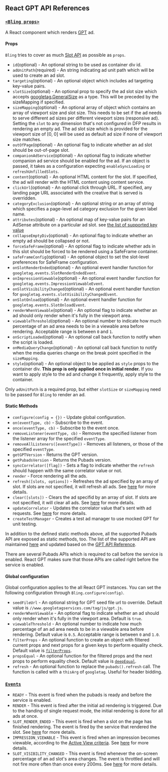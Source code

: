 ## React GPT API References

### <a id='Bling'></a>[`<Bling props>`](#Bling)

A React component which renders [GPT](https://support.google.com/dfp_sb/answer/1649768?hl=en) ad.

#### Props

`Bling` tries to cover as much [Slot API](https://developers.google.com/doubleclick-gpt/reference#googletagslot) as possible as `props`.

*   `id`(optional) - An optional string to be used as container div id.
*   `adUnitPath`(required) - An string indicating ad unit path which will be used to create an ad slot.
*   `targeting`(optional) - An optional object which includes ad targeting key-value pairs.
*   `slotSize`(optional) - An optional prop to specify the ad slot size which accepts [googletag.GeneralSize](https://developers.google.com/doubleclick-gpt/reference#googletag.GeneralSize) as a type. This will be preceded by the sizeMapping if specified.
*   `sizeMapping`(optional) - An optional array of object which contains an array of viewport size and slot size. This needs to be set if the ad needs to serve different ad sizes per different viewport sizes (responsive ad). Setting the `slot` to any dimension that's not configured in DFP results in rendering an empty ad. The ad slot size which is provided for the viewport size of [0, 0] will be used as default ad size if none of viewport size matches.
*   `outOfPage`(optional) - An optional flag to indicate whether an ad slot should be out-of-page slot.
*   `companionAdService`(optional) - An optional flag to indicate whether companion ad service should be enabled for the ad. If an object is passed, it takes as a configuration expecting `enableSyncLoading` or `refreshUnfilledSlots`.
*   `content`(optional) - An optional HTML content for the slot. If specified, the ad will render with the HTML content using content service.
*   `clickUrl`(optional) - An optional click through URL. If specified, any landing page URL associated with the creative that is served is overridden.
*   `categoryExclusion`(optional) - An optional string or an array of string which specifies a page-level ad category exclusion for the given label name.
*   `attributes`(optional) - An optional map of key-value pairs for an AdSense attribute on a particular ad slot. see [the list of supported key value](https://developers.google.com/doubleclick-gpt/adsense_attributes#adsense_parameters.googletag.Slot)
*   `collapseEmptyDiv`(optional) - An optional flag to indicate whether an empty ad should be collapsed or not.
*   `forceSafeFrame`(optional) - An optional flag to indicate whether ads in this slot should be forced to be rendered using a SafeFrame container.
*   `safeFrameConfig`(optional) - An optional object to set the slot-level preferences for SafeFrame configuration.
*   `onSlotRenderEnded`(optional) - An optional event handler function for `googletag.events.SlotRenderEndedEvent`.
*   `onImpressionViewable`(optional) - An optional event handler function for `googletag.events.ImpressionViewableEvent`.
*   `onSlotVisibilityChanged`(optional) - An optional event handler function for `googletag.events.slotVisibilityChangedEvent`.
*   `onSlotOnload`(optional) - An optional event handler function for `googletag.events.SlotOnloadEvent`.
*   `renderWhenViewable`(optional) - An optional flag to indicate whether an ad should only render when it's fully in the viewport area.
*   `viewableThreshold`(optional) - An optional number to indicate how much percentage of an ad area needs to be in a viewable area before rendering. Acceptable range is between `0` and `1`.
*   `onScriptLoaded`(optional) - An optional call back function to notify when the script is loaded.
*   `onMediaQueryChange`(optional) - An optional call back function to notify when the media queries change on the break point specified in the `sizeMapping`.
*   `style`(optional) - An optional object to be applied as `style` props to the container div. **This prop is only applied once in initial render.** If you want to apply style to the ad and change it frequently, apply style to the container.

Only `adUnitPath` is a required prop, but either `slotSize` or `sizeMapping` need to be passed for `Bling` to render an ad.

#### Static Methods

*   `configure(config = {})` - Update global configuration.
*   `on(eventType, cb)` - Subscribe to the event.
*   `once(eventType, cb)` - Subscribe to the event once.
*   `removeListener(eventType, cb)` - Removes the specified listener from the listener array for the specified `eventType`.
*   `removeAllListeners([eventType])` - Removes all listeners, or those of the specified `eventType`.
*   `getGPTVersion` - Returns the GPT version.
*   `getPubadsVersion` - Returns the Pubads version.
*   `syncCorrelator([flag])` - Sets a flag to indicate whether the `refresh` should happen with the same correlator value or not.
*   `render` - Force rendering all the ads.
*   `refresh([slots, options])` - Refreshes the ad specified by an array of slot. If slots are not specified, it will refresh all ads. See [here](https://developers.google.com/doubleclick-gpt/reference#googletag.PubAdsService_refresh) for more details.
*   `clear([slots])` - Clears the ad specifid by an array of slot. If slots are not specified, it will clear all ads. See [here](https://developers.google.com/doubleclick-gpt/reference#googletagpubadsservice) for more details.
*   `updateCorrelator` - Updates the correlator value that's sent with ad requests. See [here](https://developers.google.com/doubleclick-gpt/reference#googletag.PubAdsService_updateCorrelator) for more details.
*   `createTestManager` - Creates a test ad manager to use mocked GPT for unit testing.

In addition to the defined static methods above, all the supported Pubads API are exposed as static methods, too.
The list of the supported API are maintained [here](https://github.com/nfl/react-gpt/blob/master/src/createManager.js#L9) and updated based on the [GPT API Reference](https://developers.google.com/doubleclick-gpt/reference).

There are several Pubads APIs which is required to call before the service is enabled.
React GPT makes sure that those APIs are called right before the service is enabled.

#### Global configuration

Global configuration applies to the all React GPT instances. You can set the following configuration through `Bling.configure(config)`.

*   `seedFileUrl` - An optional string for GPT seed file url to override. Default value is `//www.googletagservices.com/tag/js/gpt.js`.
*   `renderWhenViewable` - An optional flag to indicate whether an ad should only render when it's fully in the viewport area. Default is `true`.
*   `viewableThreshold` - An optional number to indicate how much percentage of an ad area needs to be in a viewable area before rendering. Default value is `0.5`. Acceptable range is between `0` and `1.0`.
*   `filterProps` - An optional function to create an object with filtered current props and next props for a given keys to perform equality check. Default value is [`filterProps`](../../src/utils/filterProps.js).
*   `propsEqual` - An optional function for the filtered props and the next props to perform equality check. Default value is [`deepEqual`](https://github.com/substack/node-deep-equal).
*   `refresh` - An optional function to replace the `pubads().refresh` call. The function is called with a `thisArg` of `googletag`. Useful for header bidding.

### <a id='Events'></a>[`Events`](#Events)

*   `READY` - This event is fired when the pubads is ready and before the service is enabled.
*   `RENDER` - This event is fired after the initial ad rendering is triggered. Due to the handing of single request mode, the initial rendering is done for all ads at once.
*   `SLOT_RENDER_ENDED` - This event is fired when a slot on the page has finished rendering. The event is fired by the service that rendered the slot. See [here](https://developers.google.com/doubleclick-gpt/reference#googletageventsslotrenderendedevent) for more details.
*   `IMPRESSION_VIEWABLE` - This event is fired when an impression becomes viewable, according to the [Active View criteria](https://support.google.com/dfp_premium/answer/4574077?hl=en). See [here](https://developers.google.com/doubleclick-gpt/reference#googletageventsimpressionviewableevent) for more details.
*   `SLOT_VISIBILITY_CHANGED` - This event is fired whenever the on-screen percentage of an ad slot's area changes. The event is throttled and will not fire more often than once every 200ms. See [here](https://developers.google.com/doubleclick-gpt/reference#googletageventsslotvisibilitychangedevent) for more details.
